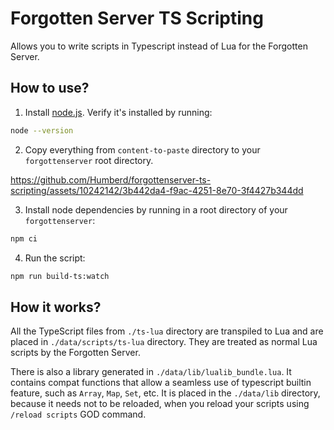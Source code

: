 # Forgotten Server TS Scripting

Allows you to write scripts in Typescript instead of Lua for the Forgotten Server.

## How to use?

1. Install [node.js](https://nodejs.org/en). Verify it's installed by running:

```bash
node --version
```

2. Copy everything from `content-to-paste` directory to your `forgottenserver` root directory.

https://github.com/Humberd/forgottenserver-ts-scripting/assets/10242142/3b442da4-f9ac-4251-8e70-3f4427b344dd

3. Install node dependencies by running in a root directory of your `forgottenserver`:

```bash
npm ci
```

4. Run the script:

```bash
npm run build-ts:watch
```

## How it works?

All the TypeScript files from `./ts-lua` directory are transpiled to Lua
and are placed in `./data/scripts/ts-lua` directory.
They are treated as normal Lua scripts by the Forgotten Server.

There is also a library generated in `./data/lib/lualib_bundle.lua`.
It contains compat functions that allow a seamless use of typescript builtin feature,
such as `Array`, `Map`, `Set`, etc.
It is placed in the `./data/lib` directory, because it needs not to be reloaded,
when you reload your scripts using `/reload scripts` GOD command.
